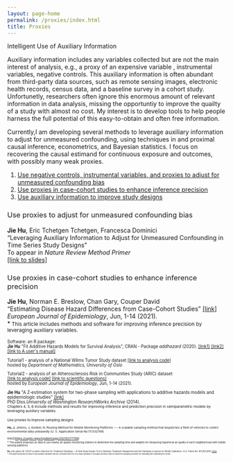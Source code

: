```yaml
---
layout: page-home
permalink: /proxies/index.html
title: Proxies
---
```


Intelligent Use of Auxiliary Information

Auxiliary information includes any variables collected but are not the main interest of analysis, e.g., a proxy of an expensive variable , instrumental variables, negative controls. This auxiliary information is often abundant from third-party data sources, such as remote sensing images, electronic health records, census data, and a baseline survey in a cohort study. Unfortunetly, researchers often ignore this enormous amount of relevant information  in data analysis, missing the opportuntiy to improve the quailty of a study with almost no cost.  My interest is to develop tools to help people harness the full potential of this easy-to-obtain and often free information.

 
Currently,I am developing several methods to leverage auxiliary information to adjust for unmeasured confounding, using techniques in  and proximal causal inference, econometrics, and Bayesian statistics. I focus on recovering the causal estimand for continuous exposure and outcomes, with possibly many weak proxies. <br/>  

1. [Use negative controls, instrumental variables, and proxies to adjust for unmeasured confounding bias](#bias)
2. [Use proxies in case-cohort studies to enhance inference precision](#precision)
3. [Use auxiliary information to improve study designs](#study-design) <br/>



<h3 style="font-weight: normal"> Use proxies to adjust for unmeasured confounding bias </h3> <a name="bias"></a> 


**Jie Hu**, Eric Tchetgen Tchetgen, Francesca Dominici<br/>
“Leveraging Auxiliary Information to Adjust for Unmeasured Confounding in Time Series Study Designs”<br/>
To appear in *Nature Review Method Primer* <br/>
 [[link to slides]](https://github.com/katehu/katehu.github.io/blob/master/Alamo_Symposium_KateHu.pdf)<br/>
  
  
<h3 style="font-weight: normal"> Use proxies in case-cohort studies to enhance inference precision<a name="precision"></a> </h3>


**Jie Hu**, Norman E. Breslow, Chan Gary, Couper David<br/>
“Estimating Disease Hazard Differences from Case-Cohort Studies” [[link]](https://link.springer.com/article/10.1007/s10654-021-00739-3)<br/>
*European Journal of Epidemiology*, Jun, 1-14 (2021). <br/>
*<small> This article includes methods and software for improving inference precision by leveraging auxiliary variables.<small> <br/> 
     
   
Software: an R package:<br/>
**Jie Hu** "Fit Additive Hazards Models for Survival Analysis", CRAN - Package *addhazard* (2020). [[link1]](https://github.com/katehu/addhazard) [[link2]](https://cran.r-project.org/web/packages/addhazard/index.html)<br/> 
[[link to A user's manual]](https://cran.r-project.org/web/packages/addhazard/addhazard.pdf)

   
Tutorial1 - analysis of a National Wilms Tumor Study dataset [[link to analysis code]](https://www.mn.uio.no/math/english/research/groups/statistics-data-science/handbook-of-case-control-studies/chapter-17/bc_ah_analysis_for_table_17.4.html) <br/>
hosted by *Department of Mathematics, University of Oslo* <br/>

Tutorial2 - analysis of an Atherosclerosis Risk in Communities Study (ARIC) dataset  
[[link to analysis code]](https://static-content.springer.com/esm/art%3A10.1007%2Fs10654-021-00739-3/MediaObjects/10654_2021_739_MOESM1_ESM.pdf) [[link to scientific questions]](https://link.springer.com/article/10.1007/s10654-021-00739-3) <br/>
hosted by *European Journal of Epidemiology*, Jun, 1-14 (2021).<br/>


**Jie Hu** 
"A Z-estimation system for two-phase sampling with applications to additive hazards models and epidemiologic studies" 
   [[link]](https://digital.lib.washington.edu/researchworks/handle/1773/27427) <br/> 
PhD Diss.*University of Washington ResearchWorks Archive* (2014). <br/>
<small> Chapters 4, 5, 6 include methods and results for improving inference and prediction precision in semiparametric models by leveraging auxiliary variables.<small><br/> 

<h3 style="font-weight: normal">  Use proxies to improve sampling designs<a name="study-design"></a> </h3> 

 
**Hu, J**, Jerkins, J, Goebel, N. Routing Method for Mobile Monitoring Platforms --- A scalable sampling method that dispatches a fleet of vehicles to collect environmental data unbiasedly (U. S. Application Serial No.17/332789) 
 
 link]](https://uspto.report/patent/app/20210377708) <br/>
*<small> This patent proposes an idea to use nearby air quality monitoring stations to determine the sampling time and weights for measuring hyperlocal air quality in each neighborhood with mobile sensing platforms <small> <br/> 

**Hu, J** & Ladoni, M. (2021) Location Selection for Treatment Sampling ---A field Study Design Tool to Optimize Treatment Assignment and Soil Sampling Locations for Model Calibration. (U.S. Patent No. #10,963,606) [[link]](https://uspto.report/patent/grant/10,963,606) <br/> 
*<small> This patent proposes an idea to use auxiliary variables that are correlated with the core study variables in a biogeochemical model to determine sampling locations for evaluating and calibrating the model.<small> <br/> 


